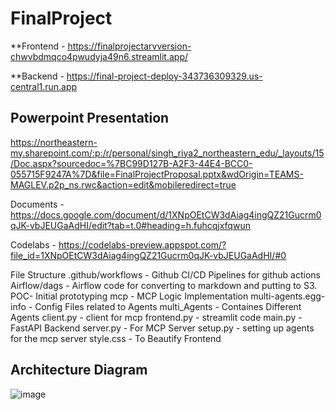 # FinalProject


**Frontend - https://finalprojectarvversion-chwvbdmqco4pwudyja49n6.streamlit.app/

**Backend - https://final-project-deploy-343736309329.us-central1.run.app

## Powerpoint Presentation
https://northeastern-my.sharepoint.com/:p:/r/personal/singh_riya2_northeastern_edu/_layouts/15/Doc.aspx?sourcedoc=%7BC99D127B-A2F3-44E4-BCC0-055715F9247A%7D&file=FinalProjectProposal.pptx&wdOrigin=TEAMS-MAGLEV.p2p_ns.rwc&action=edit&mobileredirect=true

Documents - https://docs.google.com/document/d/1XNpOEtCW3dAiag4ingQZ21Gucrm0qJK-vbJEUGaAdHI/edit?tab=t.0#heading=h.fuhcqjxfqwun

Codelabs - https://codelabs-preview.appspot.com/?file_id=1XNpOEtCW3dAiag4ingQZ21Gucrm0qJK-vbJEUGaAdHI/#0

File Structure 
.github/workflows - Github CI/CD Pipelines for github actions
Airflow/dags - Airflow code for converting to markdown and putting to S3.
POC- Initial prototyping
mcp - MCP Logic Implementation
multi-agents.egg-info - Config Files related to Agents
multi_Agents - Containes Different Agents
client.py - client for mcp
frontend.py - streamlit code
main.py - FastAPI Backend
server.py - For MCP Server
setup.py - setting up agents for the mcp server
style.css - To Beautify Frontend

## Architecture Diagram

![image](https://github.com/user-attachments/assets/5b6ad1f7-0718-4c11-b21b-b234bc05d446)



